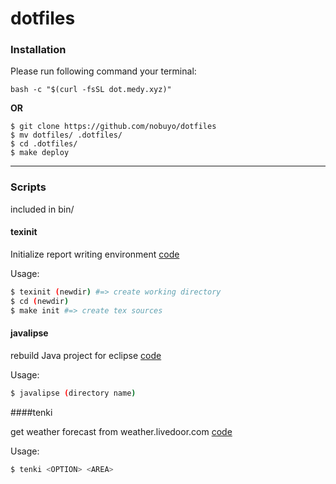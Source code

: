 # dotfiles

### Installation

Please run following command your terminal:

~~~
bash -c "$(curl -fsSL dot.medy.xyz)"
~~~

**OR**

~~~
$ git clone https://github.com/nobuyo/dotfiles
$ mv dotfiles/ .dotfiles/
$ cd .dotfiles/
$ make deploy
~~~

------------------------

### Scripts
included in bin/

#### texinit

Initialize report writing environment
[code](https://github.com/nobuyo/dotfiles/blob/master/bin/texinit)

Usage:
~~~ bash
$ texinit (newdir) #=> create working directory
$ cd (newdir)
$ make init #=> create tex sources
~~~

#### javalipse

rebuild Java project for eclipse
[code](https://github.com/nobuyo/dotfiles/blob/master/bin/javalipse)

Usage:
~~~ bash
$ javalipse (directory name)
~~~

####tenki

get weather forecast from weather.livedoor.com
[code](https://github.com/nobuyo/dotfiles/blob/master/bin/tenki)

Usage:
~~~ bash
$ tenki <OPTION> <AREA>
~~~